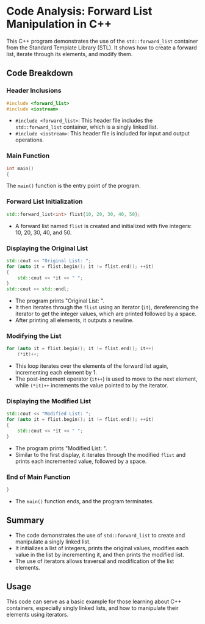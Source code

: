 # Code Analysis: Forward List Manipulation in C++

This C++ program demonstrates the use of the `std::forward_list` container from the Standard Template Library (STL). It shows how to create a forward list, iterate through its elements, and modify them.

## Code Breakdown

### Header Inclusions

```cpp
#include <forward_list>
#include <iostream>
```

- `#include <forward_list>`: This header file includes the `std::forward_list` container, which is a singly linked list.
- `#include <iostream>`: This header file is included for input and output operations.

### Main Function

```cpp
int main()
{
```

The `main()` function is the entry point of the program.

### Forward List Initialization

```cpp
std::forward_list<int> flist{10, 20, 30, 40, 50};
```

- A forward list named `flist` is created and initialized with five integers: 10, 20, 30, 40, and 50.

### Displaying the Original List

```cpp
std::cout << "Original List: ";
for (auto it = flist.begin(); it != flist.end(); ++it)
{
    std::cout << *it << " ";
}
std::cout << std::endl;
```

- The program prints "Original List: ".
- It then iterates through the `flist` using an iterator (`it`), dereferencing the iterator to get the integer values, which are printed followed by a space.
- After printing all elements, it outputs a newline.

### Modifying the List

```cpp
for (auto it = flist.begin(); it != flist.end(); it++)
    (*it)++;
```

- This loop iterates over the elements of the forward list again, incrementing each element by 1. 
- The post-increment operator (`it++`) is used to move to the next element, while `(*it)++` increments the value pointed to by the iterator.

### Displaying the Modified List

```cpp
std::cout << "Modified List: ";
for (auto it = flist.begin(); it != flist.end(); ++it)
{
    std::cout << *it << " ";
}
```

- The program prints "Modified List: ".
- Similar to the first display, it iterates through the modified `flist` and prints each incremented value, followed by a space.

### End of Main Function

```cpp
}
```

- The `main()` function ends, and the program terminates.

## Summary

- The code demonstrates the use of `std::forward_list` to create and manipulate a singly linked list.
- It initializes a list of integers, prints the original values, modifies each value in the list by incrementing it, and then prints the modified list.
- The use of iterators allows traversal and modification of the list elements.

## Usage

This code can serve as a basic example for those learning about C++ containers, especially singly linked lists, and how to manipulate their elements using iterators.